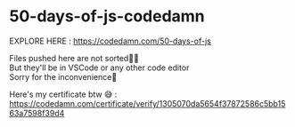 # 50-days-of-js-codedamn

EXPLORE HERE : https://codedamn.com/50-days-of-js

Files pushed here are not sorted🤷‍♂️<br>But they'll be in VSCode or any other code editor<br>Sorry for the inconvenience🙂

Here's my certificate btw 😅 : https://codedamn.com/certificate/verify/1305070da5654f37872586c5bb1563a7598f39d4
